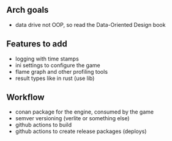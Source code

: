 ## Arch goals

- data drive not OOP, so read the Data-Oriented Design book

## Features to add

- logging with time stamps
- ini settings to configure the game
- flame graph and other profiling tools
- result types like in rust (use lib)


## Workflow

- conan package for the engine, consumed by the game
- semver versioning (verlite or something else)
- github actions to build
- github actions to create release packages (deploys)